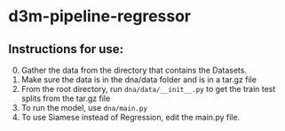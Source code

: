 # d3m-pipeline-regressor


## Instructions for use:
0. Gather the data from the directory that contains the Datasets.
1. Make sure the data is in the dna/data folder and is in a tar.gz file
2. From the root directory, run `dna/data/__init__.py` to get the train test splits from the tar.gz file
3. To run the model, use `dna/main.py`
4. To use Siamese instead of Regression, edit the main.py file.
